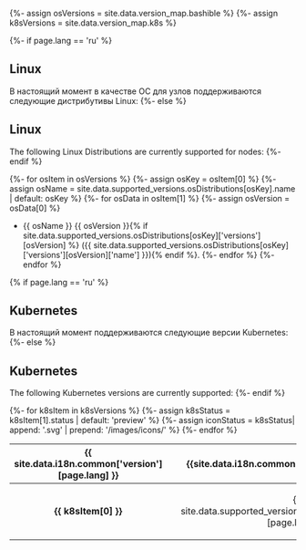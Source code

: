 {%- assign osVersions = site.data.version_map.bashible  %}
{%- assign k8sVersions = site.data.version_map.k8s  %}

{%- if page.lang == 'ru' %}
## Linux
В настоящий момент в качестве ОС для узлов поддерживаются следующие дистрибутивы Linux:
{%- else %}
## Linux
The following Linux Distributions are currently supported for nodes:
{%- endif %}

{%- for osItem in osVersions %}
{%- assign osKey = osItem[0] %}
{%- assign osName = site.data.supported_versions.osDistributions[osKey].name | default: osKey  %}
{%- for osData in osItem[1] %}
{%- assign osVersion = osData[0]  %}
  - {{ osName }} {{ osVersion }}{% if site.data.supported_versions.osDistributions[osKey]['versions'][osVersion] %} ({{ site.data.supported_versions.osDistributions[osKey]['versions'][osVersion]['name'] }}){% endif %}.
{%- endfor %}
{%- endfor %}

{% if page.lang == 'ru' %}
## Kubernetes
В настоящий момент поддерживаются следующие версии Kubernetes:
{%- else %}
## Kubernetes
The following Kubernetes versions are currently supported:
{%- endif %}
<table>
<thead>
    <tr>
      <th style="text-align: center">{{ site.data.i18n.common['version'][page.lang] }}</th>
      <th style="text-align: center" colspan="2">{{site.data.i18n.common['status'][page.lang] }}</th>
    </tr>
</thead>
<tbody>
{%- for k8sItem in k8sVersions %}
{%- assign k8sStatus = k8sItem[1].status | default: 'preview' %}
{%- assign iconStatus = k8sStatus| append: '.svg' | prepend: '/images/icons/' %}
<tr>
  <td style="text-align: center; font-weight:bold">{{ k8sItem[0] }}</td>
  <td style="text-align: center">
    <img src="{{ iconStatus }}" alt="" />
  </td>
  <td style="text-align: center">
    <p>{{ site.data.supported_versions.k8s_statuses[k8sStatus][page.lang] }}</p>
  </td>
</tr>
{%- endfor %}
</tbody>
</table>
